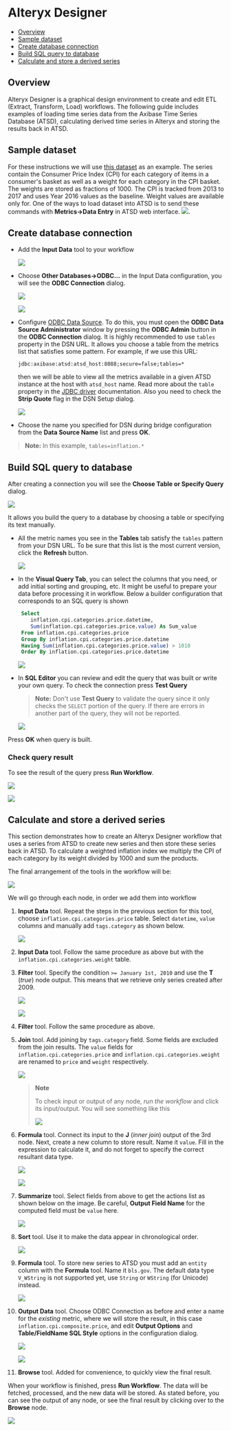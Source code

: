 # Alteryx Designer

- [Overview](#overview)
- [Sample dataset](#sample-dataset)
- [Create database connection](#create-database-connection)
- [Build SQL query to database](#build-sql-query-to-database)
- [Calculate and store a derived series](#calculate-and-store-derived-series)

## Overview

Alteryx Designer is a graphical design environment to create and edit ETL
(Extract, Transform, Load) workflows. The following guide includes examples of
loading time series data from the Axibase Time Series Database (ATSD),
calculating derived time series in Alteryx and storing the results back in ATSD.

## Sample dataset

For these instructions we will use [this dataset](resources/commands.txt)
as an example. The series contain the Consumer Price Index (CPI) for each category
of items in a consumer's basket as well as a weight for each category in the CPI
basket. The weights are stored as fractions of 1000. The CPI is tracked from 2013 to
2017 and uses Year 2016 values as the baseline. Weight values are available only for.
One of the ways to load dataset into ATSD is to send these commands with
**Metrics→Data Entry** in ATSD web interface.
![](images/metrics_entry.png).

## Create database connection

- Add the **Input Data** tool to your workflow

  ![](images/input_data.png)

- Choose **Other Databases→ODBC...** in the Input Data configuration, you will see the
  **ODBC Connection** dialog.

  ![](images/choose_odbc.png)

  ![](images/no_dsn.png)

- Configure [ODBC Data Source](../odbc/README.md#configure-odbc-data-source). To do this,
  you must open the **ODBC Data Source Administrator** window by pressing the **ODBC
  Admin** button in the **ODBC Connection** dialog. It is highly recommended to use
  `tables` property in the DSN URL. It allows you choose a table from the metrics list that satisfies some pattern. For example, if we use this URL:
  ```text
  jdbc:axibase:atsd:atsd_host:8088;secure=false;tables=*
  ```
  then we will be able to view all the metrics available in a given ATSD instance at the
  host with `atsd_host` name.
  Read more about the `table` property in the [JDBC driver](https://github.com/axibase/atsd-jdbc#jdbc-connection-properties-supported-by-driver) documentation.
  Also you need to check the **Strip Quote** flag in the DSN Setup dialog.

  ![](images/odbc_quotes.png)

- Choose the name you specified for DSN during bridge configuration from the **Data Source
  Name** list and press **OK**.

> **Note:**
> In this example, `tables=inflation.*`

## Build SQL query to database

After creating a connection you will see the **Choose Table or Specify Query** dialog.

![](images/choose_table.png)

It allows you build the query to a database by choosing a table or specifying
its text manually.

- All the metric names you see in the **Tables** tab satisfy the `tables` pattern from
  your DSN URL. To be sure that this list is the most current version, click
  the **Refresh** button.

  ![](images/metrics_list.png)

- In the **Visual Query Tab**, you can select the columns that you need, or add initial
  sorting and grouping, etc. It might be useful to prepare your
  data before processing it in workflow. Below a builder configuration
  that corresponds to an SQL query is shown

  ```sql
   Select
      inflation.cpi.categories.price.datetime,
      Sum(inflation.cpi.categories.price.value) As Sum_value
   From inflation.cpi.categories.price
   Group By inflation.cpi.categories.price.datetime
   Having Sum(inflation.cpi.categories.price.value) > 1010
   Order By inflation.cpi.categories.price.datetime
  ```

  ![](images/visual_builder.png)

- In **SQL Editor** you can review and edit the query that was built or write
  your own query. To check the connection press **Test Query**

  > **Note:**
  > Don't use **Test Query** to validate the query since it only checks the `SELECT`
  > portion of the query. If there are errors in another part of the query, they will
  > not be reported.

  ![](images/sql_editor.png)

Press **OK** when query is built.

### Check query result

To see the result of the query press **Run Workflow**.

![](images/run_workflow.png)

![](images/results.png)

## Calculate and store a derived series

This section demonstrates how to create an Alteryx Designer workflow that uses a
series from ATSD to create new series and then store these series back in ATSD.
To calculate a weighted inflation index we multiply the CPI of each category by
its weight divided by 1000 and sum the products.

The final arrangement of the tools in the workflow will be:

![](images/workflow.png)

We will go through each node, in order we add them into workflow

1. **Input Data** tool.
   Repeat the steps in the previous section for this tool, choose
   `inflation.cpi.categories.price` table. Select `datetime`,
   `value` columns and manually add `tags.category` as shown below.

   ![](images/select_columns.png)

2. **Input Data** tool. Follow the same procedure as above but with the
   `inflation.cpi.categories.weight` table.

3. **Filter** tool. Specify the condition `>= January 1st, 2010`
   and use the **T** (_true_) node output. This means that we retrieve only
   series created after 2009.

   ![](images/filter.png)

   ![](images/true_output.png)

4. **Filter** tool. Follow the same procedure as above.

5. **Join** tool. Add joining by `tags.category` field. Some fields are exсluded from
   the join results. The `value` fields for `inflation.cpi.categories.price` and
   `inflation.cpi.categories.weight` are renamed to `price` and `weight` respectively.

   ![](images/join.png)

   > **Note**
   >
   > To check input or output of any node, _run the workflow_ and click its
   > input/output. You will see something like this
   >
   > ![](images/join_output.png)

6. **Formula** tool. Connect its input to the **J** (_inner join_)
   output of the 3rd node. Next, create a new column to store result.
   Name it `value`. Fill in the expression to calculate it, and do not
   forget to specify the correct resultant data type.

   ![](images/add_column.png)

   ![](images/formula.png)

7. **Summarize** tool. Select fields from above to get the actions list as shown
   below on the image. Be careful, **Output Field Name** for the computed field
   must be `value` here.

   ![](images/summarize.png)

8. **Sort** tool. Use it to make the data appear in chronological order.

   ![](images/sort.png)

9. **Formula** tool. To store new series to ATSD you must add an `entity`
   column with the **Formula** tool. Name it `bls.gov`. The default data type `V_WString`
   is not supported yet, use `String` or `WString` (for Unicode) instead.

   ![](images/entity.png)

10. **Output Data** tool. Choose ODBC Connection as before and enter a name for
    the _existing_ metric, where we will store the result, in this case
    `inflation.cpi.composite.price`, and edit **Output Options** and
    **Table/FieldName SQL Style** options in the configuration dialog.

    ![](images/metric_name.png)

    ![](images/output.png)

11. **Browse** tool. Added for convenience, to quickly view the final result.

When your workflow is finished, press **Run Workflow**.
The data will be fetched, processed, and the new data will be stored. As stated
before, you can see the output of any node, or see the final result by clicking
over to the **Browse** node.

   ![](images/calc_results.png)
